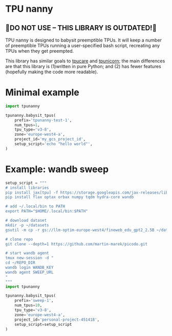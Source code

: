 # TPU nanny

**🚨DO NOT USE – THIS LIBRARY IS OUTDATED!🚨**
---

TPU nanny is designed to babysit preemptible TPUs. It will keep a number of preemptible TPUs running a user-specified bash script, recreating any TPUs when they get preempted.

This library has similar goals to [tpucare](https://github.com/ClashLuke/tpucare/tree/main) and [tpunicorn](https://github.com/shawwn/tpunicorn); the main differences are that this library is (1)written in pure Python; and (2) has fewer features (hopefully making the code more readable).

# Minimal example

```python
import tpunanny

tpunanny.babysit_tpus(
    prefix='tpunanny-test-1',
    num_tpus=1,
    tpu_type='v3-8',
    zone='europe-west4-a',
    project_id='my_gcs_project_id',
    setup_script='echo "hello world"',
)
```

# Example: wandb sweep

```python
setup_script = """
# install libraries
pip install jax[tpu] -f https://storage.googleapis.com/jax-releases/libtpu_releases.html
pip install flax optax orbax numpy tqdm hydra-core wandb

# add ~/.local/bin to PATH
export PATH="$HOME/.local/bin:$PATH"

# download dataset
mkdir -p ~/datasets
gsutil -m cp -r gs://llm-optim-europe-west4/fineweb_edu_gpt2_2.5B ~/datasets

# clone repo
git clone --depth=1 https://github.com/martin-marek/picodo.git

# start wandb agent
tmux new-session -d "
cd ~/REPO_DIR
wandb login WANDB_KEY
wandb agent SWEEP_URL
"
"""
import tpunanny

tpunanny.babysit_tpus(
    prefix='sweep-1',
    num_tpus=10,
    tpu_type='v3-8',
    zone='europe-west4-a',
    project_id='personal-project-451418',
    setup_script=setup_script
)
```

